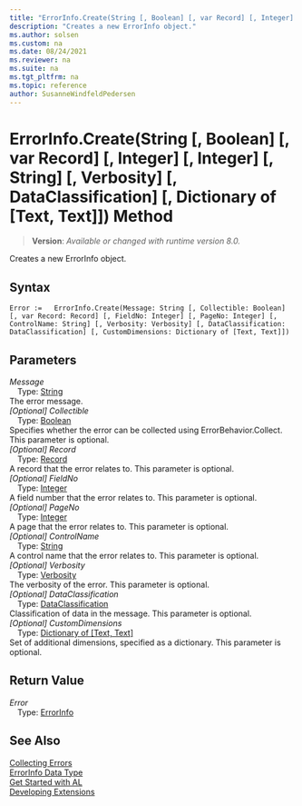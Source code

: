 ```yaml
---
title: "ErrorInfo.Create(String [, Boolean] [, var Record] [, Integer] [, Integer] [, String] [, Verbosity] [, DataClassification] [, Dictionary of [Text, Text]]) Method"
description: "Creates a new ErrorInfo object."
ms.author: solsen
ms.custom: na
ms.date: 08/24/2021
ms.reviewer: na
ms.suite: na
ms.tgt_pltfrm: na
ms.topic: reference
author: SusanneWindfeldPedersen
---
```

[//]: # (START>DO_NOT_EDIT)
[//]: # (IMPORTANT:Do not edit any of the content between here and the END>DO_NOT_EDIT.)
[//]: # (Any modifications should be made in the .xml files in the ModernDev repo.)
# ErrorInfo.Create(String [, Boolean] [, var Record] [, Integer] [, Integer] [, String] [, Verbosity] [, DataClassification] [, Dictionary of [Text, Text]]) Method
> **Version**: _Available or changed with runtime version 8.0._

Creates a new ErrorInfo object.


## Syntax
```AL
Error :=   ErrorInfo.Create(Message: String [, Collectible: Boolean] [, var Record: Record] [, FieldNo: Integer] [, PageNo: Integer] [, ControlName: String] [, Verbosity: Verbosity] [, DataClassification: DataClassification] [, CustomDimensions: Dictionary of [Text, Text]])
```
## Parameters
*Message*  
&emsp;Type: [String](/dynamics365/business-central/dev-itpro/developer/methods-auto/text/text-data-type)  
The error message.  
*[Optional] Collectible*  
&emsp;Type: [Boolean](../boolean/boolean-data-type.md)  
Specifies whether the error can be collected using ErrorBehavior.Collect. This parameter is optional.  
*[Optional] Record*  
&emsp;Type: [Record](../record/record-data-type.md)  
A record that the error relates to. This parameter is optional.  
*[Optional] FieldNo*  
&emsp;Type: [Integer](../integer/integer-data-type.md)  
A field number that the error relates to. This parameter is optional.  
*[Optional] PageNo*  
&emsp;Type: [Integer](../integer/integer-data-type.md)  
A page that the error relates to. This parameter is optional.  
*[Optional] ControlName*  
&emsp;Type: [String](/dynamics365/business-central/dev-itpro/developer/methods-auto/text/text-data-type)  
A control name that the error relates to. This parameter is optional.  
*[Optional] Verbosity*  
&emsp;Type: [Verbosity](../verbosity/verbosity-option.md)  
The verbosity of the error. This parameter is optional.  
*[Optional] DataClassification*  
&emsp;Type: [DataClassification](../dataclassification/dataclassification-option.md)  
Classification of data in the message. This parameter is optional.  
*[Optional] CustomDimensions*  
&emsp;Type: [Dictionary of [Text, Text]](../dictionary/dictionary-data-type.md)  
Set of additional dimensions, specified as a dictionary. This parameter is optional.  


## Return Value
*Error*  
&emsp;Type: [ErrorInfo](errorinfo-data-type.md)  



[//]: # (IMPORTANT: END>DO_NOT_EDIT)
## See Also

[Collecting Errors](../../devenv-error-collection.md)  
[ErrorInfo Data Type](errorinfo-data-type.md)  
[Get Started with AL](../../devenv-get-started.md)  
[Developing Extensions](../../devenv-dev-overview.md)